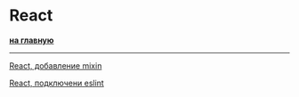 # React

**[на главную](./README.md)**

<hr />

[React, добавление mixin](https://dev.to/diballesteros/how-to-use-global-mixins-and-variables-with-css-modules-in-react-with-sass-37ie)

[React, подключени eslint](https://andrebnassis.medium.com/setting-eslint-on-a-react-typescript-project-2021-1190a43ffba)
